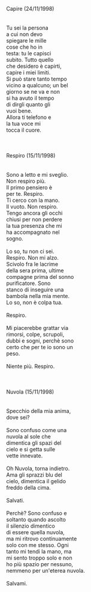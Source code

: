 Capire (24/11/1998)<br /><br /><br />Tu sei la persona<br />a cui non devo<br />spiegare le mille<br />cose che ho in<br />testa: tu le capisci<br />subito. Tutto quello<br />che desidero &egrave; capirti,<br />capire i miei limiti.<br />Si pu&ograve; stare tanto tempo<br />vicino a qualcuno; un bel<br />giorno se ne va e non<br />si ha avuto il tempo<br />di dirgli quanto gli<br />vuoi bene.<br />Allora ti telefono e<br />la tua voce mi<br />tocca il cuore.<br /><br /><br /><br />Respiro (15/11/1998)<br /><br /><br />Sono a letto e mi sveglio.<br />Non respiro pi&ugrave;.<br />Il primo pensiero &egrave;<br />per te. Respiro.<br />Ti cerco con la mano.<br />Il vuoto. Non respiro.<br />Tengo ancora gli occhi<br />chiusi per non perdere<br />la tua presenza che mi<br />ha accompagnato nel<br />sogno.<br /><br />Lo so, tu non ci sei.<br />Respiro. Non mi alzo.<br />Scivolo fra le lacrime<br />della sera prima, ultime<br />compagne prima del sonno<br />purificatore. Sono<br />stanco di inseguire una<br />bambola nella mia mente.<br />Lo so, non &egrave; colpa tua.<br /><br />Respiro.<br /><br />Mi piacerebbe grattar via<br />rimorsi, colpe, scrupoli,<br />dubbi e sogni, perch&egrave; sono<br />certo che per te io sono un<br />peso.<br /><br />Niente pi&ugrave;. Respiro.<br /><br /><br /><br />Nuvola (15/11/1998)<br /><br /><br />Specchio della mia anima,<br />dove sei?<br /><br />Sono confuso come una<br />nuvola al sole che<br />dimentica gli spazi del<br />cielo e si getta sulle<br />vette innevate.<br /><br />Oh Nuvola, torna indietro.<br />Ama gli sprazzi blu del<br />cielo, dimentica il gelido<br />freddo della cima.<br /><br />Salvati.<br /><br />Perch&egrave;? Sono confuso e<br />soltanto quando ascolto<br />il silenzio dimentico<br />di essere quella nuvola,<br />ma mi ritrovo continuamente<br />solo con me stesso. Ogni<br />tanto mi tendi la mano, ma<br />mi sento troppo solo e non<br />ho pi&ugrave; spazio per nessuno,<br />nemmeno per un'eterea nuvola.<br /><br />Salvami.
